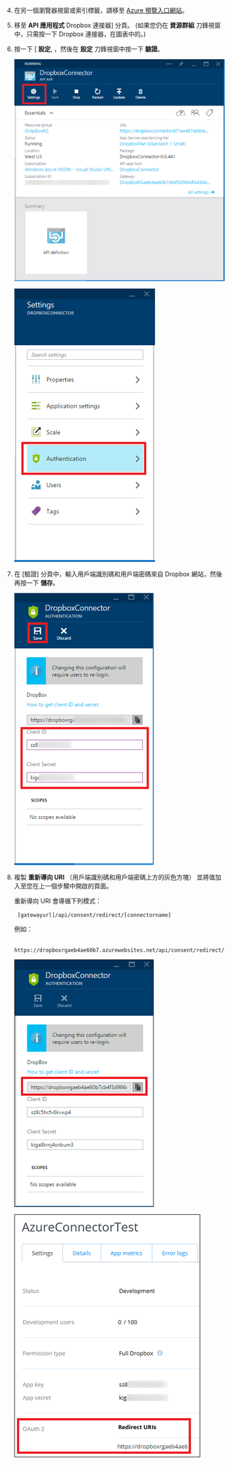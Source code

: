 4. 在另一個瀏覽器視窗或索引標籤，請移至 [Azure 預覽入口網站](https://portal.azure.com)。

3. 移至 **API 應用程式** Dropbox 連接器] 分頁。 (如果您仍在 **資源群組** 刀鋒視窗中，只需按一下 Dropbox 連接器，在圖表中的。)

4. 按一下 [ **設定**, ，然後在 **設定** 刀鋒視窗中按一下 **驗證**。

    ![按一下 [設定]](./media/app-service-api-exchange-dropbox-settings/clicksettings.png)

    ![按一下 [驗證]](./media/app-service-api-exchange-dropbox-settings/clickauth.png)

5. 在 [驗證] 分頁中，輸入用戶端識別碼和用戶端密碼來自 Dropbox 網站，然後再按一下 **儲存**。

    ![輸入設定並按一下 [儲存]](./media/app-service-api-exchange-dropbox-settings/authblade.png)

3. 複製 **重新導向 URI** （用戶端識別碼和用戶端密碼上方的灰色方塊） 並將值加入至您在上一個步驟中開啟的頁面。 

    重新導向 URI 會導循下列模式：

        [gatewayurl]/api/consent/redirect/[connectorname]

    例如：

        https://dropboxrgaeb4ae60b7.azurewebsites.net/api/consent/redirect/DropboxConnector

    ![取得重新導向 URI](./media/app-service-api-exchange-dropbox-settings/redirecturi.png)

    ![建立 Dropbox 應用程式](./media/app-service-api-exchange-dropbox-settings/dbappsettings2.png)

